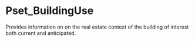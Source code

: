 # Pset_BuildingUse

Provides information on on the real estate context of the building of interest both current and anticipated.<!-- end of definition -->
